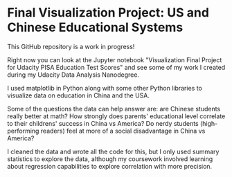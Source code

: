 # Final Visualization Project: US and Chinese Educational Systems

This GitHub repository is a work in progress!

Right now you can look at the Jupyter notebook "Visualization Final Project for Udacity PISA Education Test Scores"
and see some of my work I created during my Udacity Data Analysis Nanodegree.

I used matplotlib in Python along with some other Python libraries to visualize data on education in China and the USA.

Some of the questions the data can help answer are: are Chinese students really better at math? How strongly does
parents' educational level correlate to their childrens' success in China vs America? Do nerdy students (high-performing
readers) feel at more of a social disadvantage in China vs America?

I cleaned the data and wrote all the code for this, but I only used summary statistics to explore the data, although my
coursework involved learning about regression capabilities to explore correlation with more precision.
